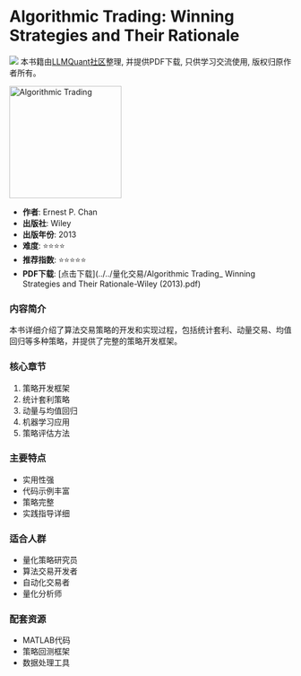 # Algorithmic Trading: Winning Strategies and Their Rationale

![](https://fastly.jsdelivr.net/gh/bucketio/img3@main/2024/09/04/1725464231869-e0b2f727-2a0f-4270-bf6c-31ddc350426a.gif)
本书籍由[LLMQuant社区](https://llmquant.com/)整理, 并提供PDF下载, 只供学习交流使用, 版权归原作者所有。

<img src="cover.jpg" alt="Algorithmic Trading" width="200"/>

- **作者**: Ernest P. Chan
- **出版社**: Wiley
- **出版年份**: 2013
- **难度**: ⭐⭐⭐⭐
- **推荐指数**: ⭐⭐⭐⭐⭐
- **PDF下载**: [点击下载](../../量化交易/Algorithmic Trading_ Winning Strategies and Their Rationale-Wiley (2013).pdf)

### 内容简介
本书详细介绍了算法交易策略的开发和实现过程，包括统计套利、动量交易、均值回归等多种策略，并提供了完整的策略开发框架。

### 核心章节
1. 策略开发框架
2. 统计套利策略
3. 动量与均值回归
4. 机器学习应用
5. 策略评估方法

### 主要特点
- 实用性强
- 代码示例丰富
- 策略完整
- 实践指导详细

### 适合人群
- 量化策略研究员
- 算法交易开发者
- 自动化交易者
- 量化分析师

### 配套资源
- MATLAB代码
- 策略回测框架
- 数据处理工具 
